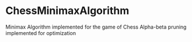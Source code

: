 # ChessMinimaxAlgorithm

Minimax Algorithm implemented for the game of Chess
Alpha-beta pruning implemented for optimization
